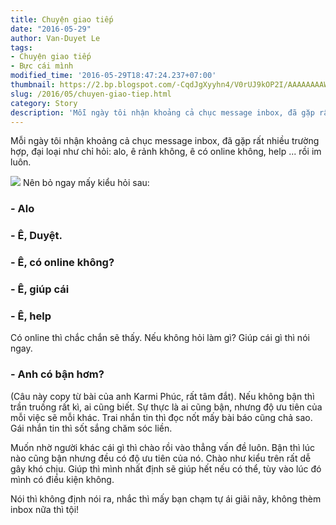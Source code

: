 ```yaml
---
title: Chuyện giao tiếp
date: "2016-05-29"
author: Van-Duyet Le
tags:
- Chuyện giao tiếp
- Bực cái mình
modified_time: '2016-05-29T18:47:24.237+07:00'
thumbnail: https://2.bp.blogspot.com/-CqdJgXyyhn4/V0rUJ9kOP2I/AAAAAAAAWMM/FYn0syrDCS4u3KDGBInYpe3T19ADgjcggCK4B/s1600/e.png
slug: /2016/05/chuyen-giao-tiep.html
category: Story
description: 'Mỗi ngày tôi nhận khoảng cả chục message inbox, đã gặp rất nhiều trường hợp, đại loại như chỉ hỏi: alo, ê rảnh không, ê có online không, help ... rồi im luôn.'
---
```


Mỗi ngày tôi nhận khoảng cả chục message inbox, đã gặp rất nhiều trường hợp, đại loại như chỉ hỏi: alo, ê rảnh không, ê có online không, help ... rồi im luôn.

![](https://2.bp.blogspot.com/-CqdJgXyyhn4/V0rUJ9kOP2I/AAAAAAAAWMM/FYn0syrDCS4u3KDGBInYpe3T19ADgjcggCK4B/s1600/e.png)
Nên bỏ ngay mấy kiểu hỏi sau:

### - Alo ###

### - Ê, Duyệt. ###

### - Ê, có online không? ###

### - Ê, giúp cái ###

### - Ê, help ###
Có online thì chắc chắn sẽ thấy. Nếu không hỏi làm gì? Giúp cái gì thì nói ngay.

### - Anh có bận hơm?  ###
(Câu này copy từ bài của anh Karmi Phúc, rất tâm đắt). Nếu không bận thì trần truồng rất kì, ai cũng biết. Sự thực là ai cũng bận, nhưng độ ưu tiên của mỗi việc sẽ mỗi khác. Trai nhắn tin thì đọc nốt mấy bài báo cũng chả sao. Gái nhắn tin thì sốt sắng chăm sóc liền.

Muốn nhờ người khác cái gì thì chào rồi vào thẳng vấn đề luôn. Bận thì lúc nào cũng bận nhưng đều có độ ưu tiên của nó. Chào như kiểu trên rất dễ gây khó chịu. Giúp thì mình nhất định sẽ giúp hết nếu có thể, tùy vào lúc đó mình có điều kiện không.

Nói thì không định nói ra, nhắc thì mấy bạn chạm tự ái giãi nãy, không thèm inbox nữa thì tội!
